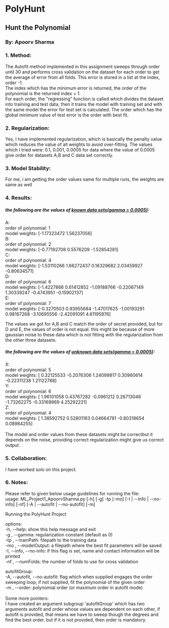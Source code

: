 # PolyHunt
<H2> Hunt the Polynomial<br/></H2>
<H3>By: Apoorv Sharma</H3>
<H3>1. Method:<br/></H3>
<p>The Autofit method implemented in this assignment sweeps through order
until 30 and performs cross validation on the dataset for each order to get the average of
error from all folds. This error is stored in a list at the index, order -1.<br/>
The index which has the minimum error is returned, the order of the polynomial is
the returned index + 1.<br/>
For each order, the "regressing" function is called which divides the dataset into
training and test data, then it trains the model with training set and with the same model
the error for test set is calculated. The order which has the global minimum value of test error
is the order with best fit.<br/></p>

<H3>2. Regularization:<br/></H3>
<p>Yes, I have implemented regularization, which is basically the penalty value which
reduces the value of all weights to avoid over-fitting. The values which I tried were: 0.1, 0.001, 0.0005
for data where the value of 0.0005 give order for datasets A,B and C data set correctly.<br/></p>

<H3>3. Model Stability:<br/></H3>
<p>For me, i am getting the order values same for multiple runs, the weights are same as well</p>

<H3>4. Results:<br/></H3>
<H5>the following are the values of <U>known data sets(gamma = 0.0005)</U>:</H5>
A:<br/>
order of polynomial:  1<br/>
model weights:  [-1.17323472  1.56237056]<br/>
B:<br/>
order of polynomial:  2<br/>
model weights:  [-0.77192708  0.5576209  -1.52854281]<br/>
C:<br/>
order of polynomial:  4<br/>
model weights:  [-1.53110266  1.66272437  0.16329682  2.03459927 -0.80634571]<br/>
D:<br/>
order of polynomial:  6<br/>
model weights:  [-1.4227866   0.61412852 -1.09188766 -0.22067149  1.30339247 -0.4743951 -0.15902137]<br/>
E:<br/>
order of polynomial:  7<br/>
model weights:  [-0.3270503   0.93955684 -1.47017625 -1.00193291  0.98167268 -3.10695556 -2.42091091  4.61195976]<br/>
<p>The values we got for A,B and C match the order of secret provided, but for D and E, the values of order is
not equal. this might be because of more gaussian noise to these data which is not fitting with the regularization
from the other three datasets.</p>
<H5>the following are the values of <U>unknown data sets(gamma = 0.0005)</U>:</H5>
X:<br/>
order of polynomial:  5<br/>
model weights:  [ 0.32125533 -0.2076306   1.24099817  0.30960614 -0.22311238  1.21122788]<br/>
Y:<br/>
order of polynomial:  6<br/>
model weights:  [ 1.96101058  0.43767282 -0.0961212   0.26713046 -1.73262275 -0.33169969 4.25292221]<br/>
Z:<br/>
order of polynomial:  4<br/>
model weights:  [ 1.38592752  0.52801163  0.04664781 -0.80318654  0.08984255]<br/>
<br/>
The model and order values from these datasets might be correctbut it depends on the noise, providing correct 
regularization might give us correct output.<br/>

<H3>5. Collaboration:<br/></H3>
I have worked solo on this project.<br/>

<H3>6. Notes:<br/></H3>
Please refer to given below usage guidelines for running the file:<br/>
usage: ML_Project1_ApoorvSharma.py [-h] [-g] -tp  [-mo] [-I | --info | --no-info] [-nf] [-A | --autofit | --no-autofit] [-m]

Running the PolyHunt Project

options:<br />
  -h, --help:<t/>            show this help message and exit<br />
  -g , --gamma:          regularization constant (default as 0)<br />
  -tp , --trainPath:     filepath to the training data<br />
  -mo , --modelOutput:   a filepath where the best fit parameters will be saved<br />
  -I, --info, --no-info:
                        if this flag is set, name and contact information will be printed<br />
  -nf , --numFolds:      the number of folds to use for cross validation

autofitGroup:<br />
  -A, --autofit, --no-autofit:
                        flag which when supplied engages the order sweeping loop; if not supplied, fit the polynomial of the
                        given order<br />
  -m , --order:          polynomial order (or maximum order in autofit mode)<br />
<br/>
Some more pointers:<br/>
I have created an argument subgroup 'autofitGroup' which has two arguments autofit and order whose values are dependent 
on each other, if autofit is provided, that means we have to sweep though the degrees and find the best order. but if 
it is not provided, then order is mandatory.

